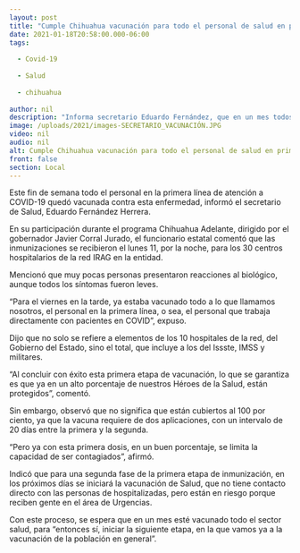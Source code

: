 ```yaml
---
layout: post
title: "Cumple Chihuahua vacunación para todo el personal de salud en primera línea contra COVID-19"
date: 2021-01-18T20:58:00.000-06:00
tags:
  
  - Covid-19
  
  - Salud
  
  - chihuahua
  
author: nil
description: "Informa secretario Eduardo Fernández, que en un mes todos los trabajadores del Sector Salud estarán vacunados para iniciar la segunda fase con población abierta"
image: /uploads/2021/images-SECRETARIO_VACUNACIÓN.JPG
video: nil
audio: nil
alt: Cumple Chihuahua vacunación para todo el personal de salud en primera línea contra COVID-19
front: false
section: Local
---
```


Este fin de semana todo el personal en la primera línea de atención a COVID-19 quedó vacunada contra esta enfermedad, informó el secretario de Salud, Eduardo Fernández Herrera.

En su participación durante el programa Chihuahua Adelante, dirigido por el gobernador Javier Corral Jurado, el funcionario estatal comentó que las inmunizaciones se recibieron el lunes 11, por la noche, para los 30 centros hospitalarios de la red IRAG en la entidad.

Mencionó que muy pocas personas presentaron reacciones al biológico, aunque todos los síntomas fueron leves.

“Para el viernes en la tarde, ya estaba vacunado todo a lo que llamamos nosotros, el personal en la primera línea, o sea, el personal que trabaja directamente con pacientes en COVID”, expuso.

Dijo que no solo se refiere a elementos de los 10 hospitales de la red, del Gobierno del Estado, sino el total, que incluye a los del Issste, IMSS y militares.

“Al concluir con éxito esta primera etapa de vacunación, lo que se garantiza es que ya en un alto porcentaje de nuestros Héroes de la Salud, están protegidos”, comentó.

Sin embargo, observó que no significa que están cubiertos al 100 por ciento, ya que la vacuna requiere de dos aplicaciones, con un intervalo de 20 días entre la primera y la segunda.

“Pero ya con esta primera dosis, en un buen porcentaje, se limita la capacidad de ser contagiados”, afirmó.

Indicó que para una segunda fase de la primera etapa de inmunización, en los próximos días se iniciará la vacunación de Salud, que no tiene contacto directo con las personas de hospitalizadas, pero están en riesgo porque reciben gente en el área de Urgencias.

Con este proceso, se espera que en un mes esté vacunado todo el sector salud, para “entonces sí, iniciar la siguiente etapa, en la que vamos ya a la vacunación de la población en general”.